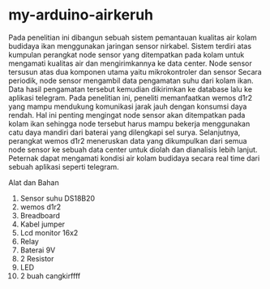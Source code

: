 # my-arduino-airkeruh
Pada penelitian ini dibangun sebuah sistem pemantauan kualitas air kolam budidaya
ikan menggunakan jaringan sensor nirkabel. Sistem terdiri atas kumpulan perangkat node sensor yang ditempatkan pada kolam untuk mengamati kualitas air dan mengirimkannya ke data center. Node sensor tersusun atas dua komponen utama yaitu mikrokontroler dan sensor Secara periodik, node sensor mengambil data pengamatan suhu dari kolam ikan. Data hasil pengamatan tersebut kemudian dikirimkan ke database lalu ke aplikasi telegram. Pada penelitian ini, peneliti memanfaatkan wemos d1r2 yang mampu mendukung komunikasi jarak jauh dengan konsumsi daya rendah. Hal ini penting mengingat node sensor akan ditempatkan pada kolam ikan sehingga node tersebut harus mampu bekerja menggunakan catu daya mandiri dari baterai yang dilengkapi sel surya. Selanjutnya, perangkat wemos d1r2 meneruskan data yang dikumpulkan dari semua node sensor ke sebuah data center untuk diolah dan dianalisis lebih lanjut. Peternak dapat mengamati kondisi air kolam budidaya secara real time dari sebuah aplikasi seperti telegram.

 Alat dan Bahan
 1. Sensor suhu DS18B20
 2. wemos d1r2
 3. Breadboard
 4. Kabel jumper
 5. Lcd monitor 16x2
 6. Relay
 7. Baterai 9V
 8. 2 Resistor
 9. LED
 10. 2 buah cangkirffff
